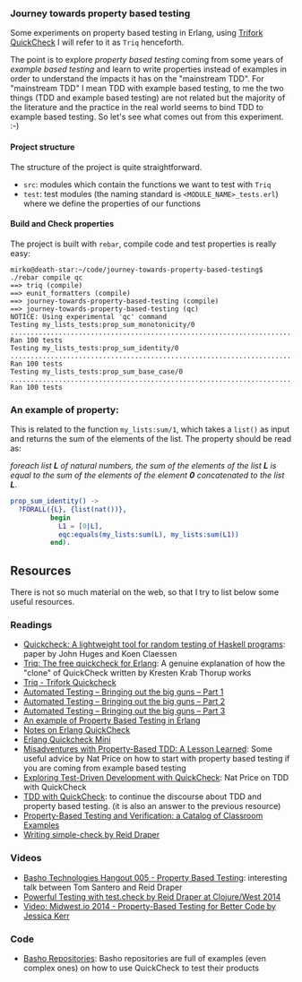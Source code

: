 ### Journey towards property based testing
Some experiments on property based testing in Erlang, using [Trifork QuickCheck](https://github.com/krestenkrab/triq) I will refer to it as `Triq` henceforth.

The point is to explore _property based testing_ coming from some years of _example based testing_ and learn to write properties instead of examples in order to understand the impacts it has on the "mainstream TDD". For "mainstream TDD" I mean TDD with example based testing, to me the two things (TDD and example based testing) are not related but the majority of the literature and the practice in the real world seems to bind TDD to example based testing. So let's see what comes out from this experiment. :-)

#### Project structure

The structure of the project is quite straightforward.
- `src`: modules which contain the functions we want to test with `Triq`
- `test`: test modules (the naming standard is `<MODULE_NAME>_tests.erl`) where we define the properties of our functions

#### Build and Check properties
The project is built with `rebar`, compile code and test properties is really easy:

```shell
mirko@death-star:~/code/journey-towards-property-based-testing$ ./rebar compile qc
==> triq (compile)
==> eunit_formatters (compile)
==> journey-towards-property-based-testing (compile)
==> journey-towards-property-based-testing (qc)
NOTICE: Using experimental 'qc' command
Testing my_lists_tests:prop_sum_monotonicity/0
....................................................................................................
Ran 100 tests
Testing my_lists_tests:prop_sum_identity/0
....................................................................................................
Ran 100 tests
Testing my_lists_tests:prop_sum_base_case/0
....................................................................................................
Ran 100 tests
```


### An example of property:

This is related to the function `my_lists:sum/1`, which takes a `list()` as input and returns the sum of the elements of the list.
The property should be read as:

_foreach list **L** of natural numbers, the sum of the elements of the list **L** is equal to the sum of the elements of the element **0** concatenated to the list **L**_.

```erlang
prop_sum_identity() ->
  ?FORALL({L}, {list(nat())},
          begin
            L1 = [0|L],
            eqc:equals(my_lists:sum(L), my_lists:sum(L1))
          end).
```


## Resources
There is not so much material on the web, so that I try to list below some useful resources.

### Readings
- [Quickcheck: A lightweight tool for random testing of Haskell programs](http://www.eecs.northwestern.edu/~robby/courses/395-495-2009-fall/quick.pdf): paper by John Huges and Koen Claessen
- [Triq: The free quickcheck for Erlang](http://www.javalimit.com/2010/05/triq-the-free-quickcheck-for-erlang.html):
A genuine explanation of how the "clone" of QuickCheck written by Kresten Krab Thorup works
- [Triq - Trifork Quickcheck](https://github.com/krestenkrab/triq)
- [Automated Testing – Bringing out the big guns – Part 1](http://erlcode.wordpress.com/2010/11/10/automated-testing-bringing-out-the-big-guns-part-1/)
- [Automated Testing – Bringing out the big guns – Part 2](https://erlcode.wordpress.com/2010/11/21/automated-testing-%E2%80%93-bringing-out-the-big-guns-%E2%80%93-part-2/)
- [Automated Testing – Bringing out the big guns – Part 3](https://erlcode.wordpress.com/2010/12/05/automated-testing-%E2%80%93-bringing-out-the-big-guns-%E2%80%93-part-3/)
- [An example of Property Based Testing in Erlang](http://jlouisramblings.blogspot.it/2011/12/example-of-property-based-testing-in.html)
- [Notes on Erlang QuickCheck](http://roberto-aloi.com/erlang/notes-on-erlang-quickcheck/)
- [Erlang Quickcheck Mini](https://github.com/rpt/eqcmini)
- [Misadventures with Property-Based TDD: A Lesson Learned](http://www.natpryce.com/articles/000800.html): Some useful advice by Nat Price on how to start with property based testing if you are coming from example based testing
- [Exploring Test-Driven Development with QuickCheck](http://www.natpryce.com/articles/000795.html): Nat Price on TDD with QuickCheck
- [TDD with QuickCheck](http://primitive-automaton.logdown.com/posts/142511/tdd-with-quickcheck): to continue the discourse about TDD and property based testing. (it is also an answer to the previous resource)
- [Property-Based Testing and Verification: a Catalog of Classroom Examples](http://www.cs.ou.edu/~rlpage/SEcollab/rlpIFL2011.pdf)
- [Writing simple-check by Reid Draper](http://reiddraper.com/writing-simple-check/)



### Videos
- [Basho Technologies Hangout 005 - Property Based Testing](https://www.youtube.com/watch?v=D06M8NMJYCw): interesting talk between Tom Santero and Reid Draper
- [Powerful Testing with test.check by Reid Draper at Clojure/West 2014](https://www.youtube.com/watch?v=JMhNINPo__g)
- [Video: Midwest.io 2014 - Property-Based Testing for Better Code by Jessica Kerr](https://www.youtube.com/watch?v=shngiiBfD80)

### Code
- [Basho Repositories](https://github.com/basho): Basho repositories are full of examples (even complex ones) on how to use QuickCheck to test their products
